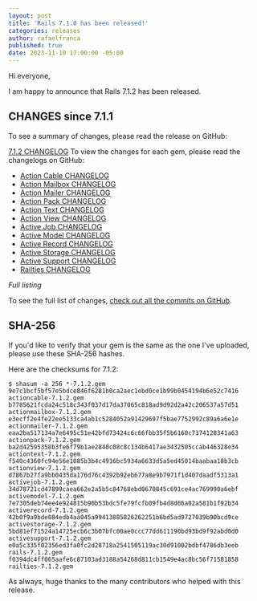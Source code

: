 ```yaml
---
layout: post
title: 'Rails 7.1.0 has been released!'
categories: releases
author: rafaelfranca
published: true
date: 2023-11-10 17:00:00 -05:00
---
```


Hi everyone,

I am happy to announce that Rails 7.1.2 has been released.

## CHANGES since 7.1.1

To see a summary of changes, please read the release on GitHub:

[7.1.2 CHANGELOG](https://github.com/rails/rails/releases/tag/v7.1.2)
To view the changes for each gem, please read the changelogs on GitHub:
* [Action Cable CHANGELOG](https://github.com/rails/rails/blob/v7.1.2/actioncable/CHANGELOG.md)
* [Action Mailbox CHANGELOG](https://github.com/rails/rails/blob/v7.1.2/actionmailbox/CHANGELOG.md)
* [Action Mailer CHANGELOG](https://github.com/rails/rails/blob/v7.1.2/actionmailer/CHANGELOG.md)
* [Action Pack CHANGELOG](https://github.com/rails/rails/blob/v7.1.2/actionpack/CHANGELOG.md)
* [Action Text CHANGELOG](https://github.com/rails/rails/blob/v7.1.2/actiontext/CHANGELOG.md)
* [Action View CHANGELOG](https://github.com/rails/rails/blob/v7.1.2/actionview/CHANGELOG.md)
* [Active Job CHANGELOG](https://github.com/rails/rails/blob/v7.1.2/activejob/CHANGELOG.md)
* [Active Model CHANGELOG](https://github.com/rails/rails/blob/v7.1.2/activemodel/CHANGELOG.md)
* [Active Record CHANGELOG](https://github.com/rails/rails/blob/v7.1.2/activerecord/CHANGELOG.md)
* [Active Storage CHANGELOG](https://github.com/rails/rails/blob/v7.1.2/activestorage/CHANGELOG.md)
* [Active Support CHANGELOG](https://github.com/rails/rails/blob/v7.1.2/activesupport/CHANGELOG.md)
* [Railties CHANGELOG](https://github.com/rails/rails/blob/v7.1.2/railties/CHANGELOG.md)


*Full listing*

To see the full list of changes, [check out all the commits on
GitHub](https://github.com/rails/rails/compare/v7.1.1...v7.1.2).

## SHA-256

If you'd like to verify that your gem is the same as the one I've uploaded,
please use these SHA-256 hashes.

Here are the checksums for 7.1.2:

```
$ shasum -a 256 *-7.1.2.gem
9e7c1bcf5bf57e5bdce846f6281b0ca2aec1ebd0ce1b99b0454194b6e52c7416  actioncable-7.1.2.gem
b7785621fcda24c518c343f037d17da37065c818ad9d92d2a42c206537a57d51  actionmailbox-7.1.2.gem
e3ecff2e4fe22ee5133ca4ab1c5284052a91429697f5bae7752992c89a6a6e1e  actionmailer-7.1.2.gem
eaa2ba517134a7e6495c51e42bfd73424c6c66fbb35f5b6160c7374128341a63  actionpack-7.1.2.gem
ba2d42595358b3fe6f79b1ae2840c08c8c134b6417ae3432505ccab446328e34  actiontext-7.1.2.gem
f540c4360fc94e56e1085b3b4c4916bc5934a6633d5a5ed45014baabaa18b3cb  actionview-7.1.2.gem
d7867b27fa9bb0435da176d76c4392b92eb677a8e9b7971f1d407daadf5313a1  activejob-7.1.2.gem
34d78721cd47899caea662e2a5b5c84768ebd0670845c691ce4ac769990a6ebf  activemodel-7.1.2.gem
7e7305deb74ee4e924815b90b53bdc5fe79fcfb09fb4d8d66a02a581b1f92b34  activerecord-7.1.2.gem
42b0f9a9bde084edb4aa045a99413885826262251b6bd5ad9727039b90bcd9ce  activestorage-7.1.2.gem
5bd81ef71524a14725ecb6c3b07bfc00ae0ccc77dd611190bd93bd9f92abd0d0  activesupport-7.1.2.gem
e0a5c335f02356ed3fa0fc2d28718a2541505119ac30d91002bdbf4786db3eeb  rails-7.1.2.gem
f0394dc4ff065aafe6c87103ad3188a54268d811cb1549e4ac8bc56f71581858  railties-7.1.2.gem
```

As always, huge thanks to the many contributors who helped with this release.
